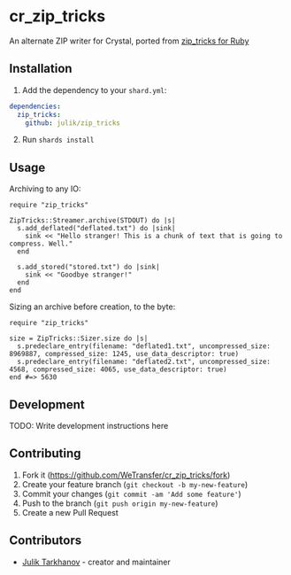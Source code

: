 # cr_zip_tricks

An alternate ZIP writer for Crystal, ported from [zip_tricks for Ruby](https://github.com/WeTransfer/zip_tricks)

## Installation

1. Add the dependency to your `shard.yml`:
```yaml
dependencies:
  zip_tricks:
    github: julik/zip_tricks
```
2. Run `shards install`

## Usage

Archiving to any IO:

```crystal
require "zip_tricks"

ZipTricks::Streamer.archive(STDOUT) do |s|
  s.add_deflated("deflated.txt") do |sink|
    sink << "Hello stranger! This is a chunk of text that is going to compress. Well."
  end

  s.add_stored("stored.txt") do |sink|
    sink << "Goodbye stranger!"
  end
end

```

Sizing an archive before creation, to the byte:

```crystal
require "zip_tricks"

size = ZipTricks::Sizer.size do |s|
  s.predeclare_entry(filename: "deflated1.txt", uncompressed_size: 8969887, compressed_size: 1245, use_data_descriptor: true)
  s.predeclare_entry(filename: "deflated2.txt", uncompressed_size: 4568, compressed_size: 4065, use_data_descriptor: true)
end #=> 5630
```

## Development

TODO: Write development instructions here

## Contributing

1. Fork it (<https://github.com/WeTransfer/cr_zip_tricks/fork>)
2. Create your feature branch (`git checkout -b my-new-feature`)
3. Commit your changes (`git commit -am 'Add some feature'`)
4. Push to the branch (`git push origin my-new-feature`)
5. Create a new Pull Request

## Contributors

- [Julik Tarkhanov](https://github.com/julik) - creator and maintainer
